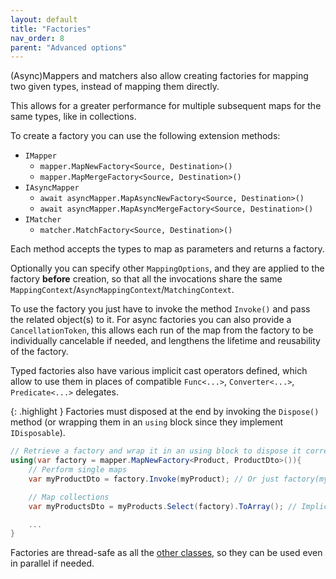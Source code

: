 ```yaml
---
layout: default
title: "Factories"
nav_order: 8
parent: "Advanced options"
---
```


(Async)Mappers and matchers also allow creating factories for mapping two given types, instead of mapping them directly.

This allows for a greater performance for multiple subsequent maps for the same types, like in collections.

To create a factory you can use the following extension methods:

- `IMapper`
  - `mapper.MapNewFactory<Source, Destination>()`
  - `mapper.MapMergeFactory<Source, Destination>()`
- `IAsyncMapper`
  - `await asyncMapper.MapAsyncNewFactory<Source, Destination>()`
  - `await asyncMapper.MapAsyncMergeFactory<Source, Destination>()`
- `IMatcher`
  - `matcher.MatchFactory<Source, Destination>()`

Each method accepts the types to map as parameters and returns a factory.

Optionally you can specify other `MappingOptions`, and they are applied to the factory **before** creation, so that all the invocations share the same `MappingContext`/`AsyncMappingContext`/`MatchingContext`.

To use the factory you just have to invoke the method `Invoke()` and pass the related object(s) to it. For async factories you can also provide a `CancellationToken`, this allows each run of the map from the factory to be individually cancelable if needed, and lengthens the lifetime and reusability of the factory.

Typed factories also have various implicit cast operators defined, which allow to use them in places of compatible `Func<...>`, `Converter<...>`, `Predicate<...>` delegates.

{: .highlight }
Factories must disposed at the end by invoking the `Dispose()` method (or wrapping them in an `using` block since they implement `IDisposable`).

```csharp
// Retrieve a factory and wrap it in an using block to dispose it correctly after use
using(var factory = mapper.MapNewFactory<Product, ProductDto>()){
    // Perform single maps
    var myProductDto = factory.Invoke(myProduct); // Or just factory(myProduct)

    // Map collections
    var myProductsDto = myProducts.Select(factory).ToArray(); // Implicit cast to Func<Product, ProductDto>

    ...
}
```

Factories are thread-safe as all the [other classes](/advanced-options/thread-safety), so they can be used even in parallel if needed.